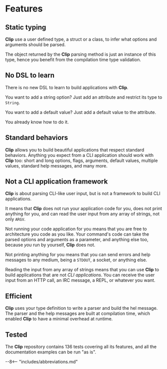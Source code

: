 # Features

## Static typing

**Clip** use a user defined type, a struct or a class, to infer what options and arguments should be parsed.

The object returned by the **Clip** parsing method is just an instance of this type, hence you benefit from the compilation time type validation.

## No DSL to learn

There is no new DSL to learn to build applications with **Clip**.

You want to add a string option? Just add an attribute and restrict its type to `String`.

You want to add a default value? Just add a default value to the attribute.

You already know how to do it.

## Standard behaviors

**Clip** allows you to build beautiful applications that respect standard behaviors.
Anything you expect from a CLI application should work with **Clip** too: short and long options, flags, arguments, default values, multiple values, standard help messages, and many more.

## Not a CLI application framework

**Clip** is about parsing CLI-like user input, but is not a framework to build CLI applications.

It means that **Clip** does not run your application code for you, does not print anything for you, and can read the user input from any array of strings, not only `ARGV`.

Not running your code application for you means that you are free to architecture you code as you like.
Your command's code can take the parsed options and arguments as a parameter, and anything else too, because _you_ run by yourself, **Clip** does not.

Not printing anything for you means that you can send errors and help messages to any medium, being a `STDOUT`, a socket, or anything else.

Reading the input from any array of strings means that you can use **Clip** to build applications that are not _CLI applications_.
You can receive the user input from an HTTP call, an IRC message, a REPL, or whatever you want.

## Efficient

**Clip** uses your type definition to write a parser and build the hel message.
The parser and the help messages are built at compilation time, which enabled **Clip** to have a minimal overhead at runtime.

## Tested

The **Clip** repository contains 136 tests covering all its features, and all the documentation examples can be run "as is".

--8<-- "includes/abbreviations.md"
